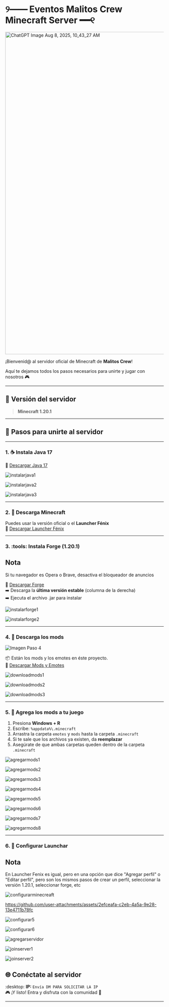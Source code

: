 # ୨━━ Eventos Malitos Crew Minecraft Server ━━୧

<img width="1536" height="1024" alt="ChatGPT Image Aug 8, 2025, 10_43_27 AM" src="https://github.com/user-attachments/assets/630fcf16-b801-4b69-8cea-925faa5b238d" />

¡Bienvenid@ al servidor oficial de Minecraft de **Malitos Crew**!  

Aquí te dejamos todos los pasos necesarios para unirte y jugar con nosotros :video_game:

---

## :bricks: **Versión del servidor**
> **Minecraft 1.20.1**

---

## :rocket: **Pasos para unirte al servidor**

---

### 1. :coffee: Instala Java 17
:link: [Descargar Java 17](https://download.oracle.com/java/17/archive/jdk-17.0.12_windows-x64_bin.exe)

![instalarjava1](https://github.com/user-attachments/assets/eda8de74-1123-422e-8d63-3070fdf6c581)


![instalarjava2](https://github.com/user-attachments/assets/cc637798-ad10-4274-90dd-359f5eeb5923)


![instalarjava3](https://github.com/user-attachments/assets/3af3c3bd-4875-4872-81c4-4a8004d1d010)

---

### 2. :jigsaw: Descarga Minecraft

Puedes usar la versión oficial o el **Launcher Fénix**  
:link: [Descargar Launcher Fénix](https://api.launcherfenix.com.ar/redirect?u=https%3A%2F%2Ffiles.launcherfenix.com.ar%2Fprelauncher%2Fv7%2FLauncherFenix-Minecraft-v7.exe&c&n=PreLauncherV7_EXE_Local)

---

### 3. :tools: Instala Forge (1.20.1) 
## Nota
Si tu navegador es Opera o Brave, desactiva el bloqueador de anuncios

:link: [Descargar Forge](https://files.minecraftforge.net/net/minecraftforge/forge/index_1.20.1.html)  
:arrow_right: Descarga la **última versión estable** (columna de la derecha)  
:arrow_right: Ejecuta el archivo .jar para instalar

![instalarforge1](https://github.com/user-attachments/assets/0a3fa643-140c-4e1b-8ce1-f8707e847d51)


![instalarforge2](https://github.com/user-attachments/assets/9426ab6b-b00b-45eb-aca3-baa312ca86c5)

---

### 4. :test_tube: Descarga los mods
![Imagen Paso 4](RUTA_DE_LA_IMAGEN)

:package: Están los mods y los emotes en éste proyecto.  
:link: [Descargar Mods y Emotes](https://discord.com/channels/1365044409803997277/1383607349574504458/1402088449204420659)

![downloadmods1](https://github.com/user-attachments/assets/e5504681-32d6-49b2-9771-d3a2349001ac)


![downloadmods2](https://github.com/user-attachments/assets/d231bd2f-e454-440f-99e3-b6940dc44de9)


![downloadmods3](https://github.com/user-attachments/assets/13acccac-b980-4fcd-adf3-cf4d99b99c3a)

---

### 5. :file_folder: Agrega los mods a tu juego

1. Presiona **Windows + R**  
2. Escribe: `%appdata%\.minecraft`  
3. Arrastra la carpeta `emotes` y `mods` hasta la carpeta `.minecraft`  
4. Si te sale que los archivos ya existen, da **reemplazar**  
5. Asegúrate de que ambas carpetas queden dentro de la carpeta `.minecraft`

![agregarmods1](https://github.com/user-attachments/assets/13b1a38a-5b25-448f-9df0-a3b8252b3b44)


![agregarmods2](https://github.com/user-attachments/assets/42f97bef-88ec-419c-a0b4-5b657b374e95)


![agregarmods3](https://github.com/user-attachments/assets/7763b2e0-5566-49a1-aae9-19da5fffc6c0)


![agregarmods4](https://github.com/user-attachments/assets/795860c4-d252-45f3-bb59-170a479c03f4)


![agregarmods5](https://github.com/user-attachments/assets/e11ba75b-d99d-4172-820e-f7dd3d4e8f7b)


![agregarmods6](https://github.com/user-attachments/assets/61623337-3bfa-45d9-9231-686f03601f67)


![agregarmods7](https://github.com/user-attachments/assets/2c666213-c58f-4635-a49a-6f7044e344f8)


![agregarmods8](https://github.com/user-attachments/assets/08d716c9-d234-4ee4-8c72-aee103a4affd)

---

### 6. :file_folder: Configurar Launchar
## Nota
En Launcher Fenix es igual, pero en una opción que dice "Agregar perfil" o "Editar perfil", pero son los mismos pasos de crear un perfil, seleccionar la versión 1.20.1, seleccionar forge, etc


![configurarminecreaft](https://github.com/user-attachments/assets/80b892d2-b614-4bff-abc1-40fbff6ff455)




https://github.com/user-attachments/assets/2efceafa-c2eb-4a5a-9e28-13e4711b78fc



![configurar5](https://github.com/user-attachments/assets/0a8119b5-5283-4466-b778-3eeacd56b38b)


![configurar6](https://github.com/user-attachments/assets/f2b8ca6f-eedd-4927-8b1f-ee141640bc82)


![agregarservidor](https://github.com/user-attachments/assets/727a3691-f2fe-4aa9-a0f2-7edd052735e7)


![joinserver1](https://github.com/user-attachments/assets/9f6c3702-0937-4109-beef-1452d7a4369b)



![joinserver2](https://github.com/user-attachments/assets/294fcfa0-21b0-4f06-9681-bd11cccd4c05)


## :globe_with_meridians: **Conéctate al servidor**

:desktop: **IP:** `Envía DM PARA SOLICITAR LA IP`  
:video_game: ¡Y listo! Entra y disfruta con la comunidad :speech_balloon:

---
